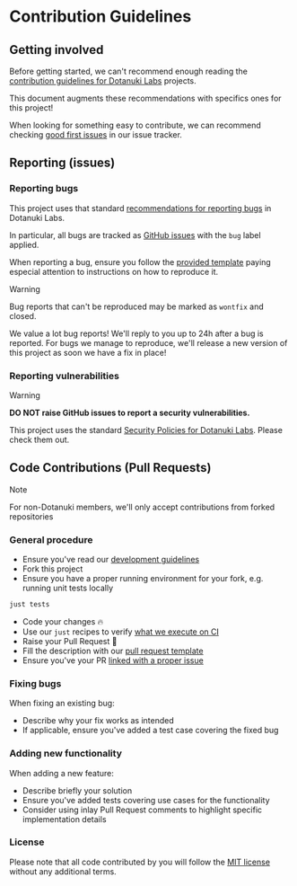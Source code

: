 # Contribution Guidelines

## Getting involved

Before getting started, we can't recommend enough reading the
[contribution guidelines for Dotanuki Labs](https://github.com/dotanuki-labs/.github/blob/main/CONTRIBUTING.md)
projects.

This document augments these recommendations with specifics ones for this project!

When looking for something easy to contribute, we can recommend checking
[good first issues](https://github.com/dotanuki-labs/gradle-wiper/labels/good%20first%20issue)
in our issue tracker.

## Reporting (issues)

### Reporting bugs

This project uses that standard
[recommendations for reporting bugs](https://github.com/dotanuki-labs/.github/blob/main/CONTRIBUTING.md#issues)
in Dotanuki Labs.

In particular, all bugs are tracked as
[GitHub issues](https://github.com/dotanuki-labs/gradle-wiper/labels/bug)
with the `bug` label applied.

When reporting a bug, ensure you follow the
[provided template](https://github.com/dotanuki-labs/.github/blob/main/.github/ISSUE_TEMPLATE/bug-report.md)
paying especial attention to instructions on how to reproduce it.

> [!WARNING]
>
> Bug reports that can't be reproduced may be marked as `wontfix` and closed.

We value a lot bug reports! We'll reply to you up to 24h after a bug is reported. For bugs we
manage to reproduce, we'll release a new version of this project as soon we have a fix in place!

### Reporting vulnerabilities

> [!WARNING]
>
> **DO NOT raise GitHub issues to report a security vulnerabilities.**

This project uses the standard
[Security Policies for Dotanuki Labs](https://github.com/dotanuki-labs/.github/blob/main/SECURITY.md).
Please check them out.

## Code Contributions (Pull Requests)

> [!Note]
>
> For non-Dotanuki members, we'll only accept contributions from forked repositories

### General procedure

- Ensure you've read our [development guidelines](https://github.com/dotanuki-labs/gradle-wiper/blob/main/docs/development.md)
- Fork this project
- Ensure you have a proper running environment for your fork, e.g. running unit tests locally

```bash
just tests
```

- Code your changes 🔥
- Use our `just` recipes to verify [what we execute on CI](https://github.com/dotanuki-labs/gradle-wiper/blob/main/.github/workflows/ci.yml)
- Raise your Pull Request 🚀
- Fill the description with our [pull request template](https://github.com/dotanuki-labs/.github/blob/main/.github/PULL_REQUEST_TEMPLATE.md)
- Ensure you've your PR [linked with a proper issue](https://docs.github.com/en/issues/tracking-your-work-with-issues/linking-a-pull-request-to-an-issue#linking-a-pull-request-to-an-issue-using-a-keyword)

### Fixing bugs

When fixing an existing bug:

- Describe why your fix works as intended
- If applicable, ensure you've added a test case covering the fixed bug

### Adding new functionality

When adding a new feature:

- Describe briefly your solution
- Ensure you've added tests covering use cases for the functionality
- Consider using inlay Pull Request comments to highlight specific implementation details

### License

Please note that all code contributed by you will follow the
[MIT license](http://opensource.org/licenses/MIT)
without any additional terms.
